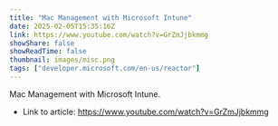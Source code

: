 ```yaml
---
title: "Mac Management with Microsoft Intune"
date: 2025-02-05T15:35:16Z
link: https://www.youtube.com/watch?v=GrZmJjbkmmg
showShare: false
showReadTime: false
thumbnail: images/misc.png
tags: ["developer.microsoft.com/en-us/reactor"]
---
```

Mac Management with Microsoft Intune.

- Link to article: https://www.youtube.com/watch?v=GrZmJjbkmmg